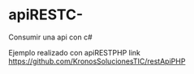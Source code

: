 # apiRESTC-
Consumir una api con c#

Ejemplo realizado con apiRESTPHP link https://github.com/KronosSolucionesTIC/restApiPHP
